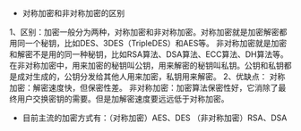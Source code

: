 - 对称加密和非对称加密的区别

1、区别：加密一般分为两种，对称加密和非对称加密。对称加密就是加密解密都用同一个秘钥，比如DES、3DES（TripleDES）和AES等。
非对称加密就是加密和解密不是用的同一种秘钥，比如RSA算法、DSA算法、ECC算法、DH算法等。
在非对称加密中，用来加密的秘钥叫公钥，用来解密的秘钥叫私钥。公钥和私钥都是成对生成的，公钥分发给其他人用来加密，私钥用来解密。
2、优缺点：
对称加密：解密速度快，但保密性差。
非对称加密：加密算法保密性好，它消除了最终用户交换密钥的需要。但是加解密速度要远远低于对称加密。

- 目前主流的加密方式有：（对称加密）AES、DES        （非对称加密）RSA、DSA